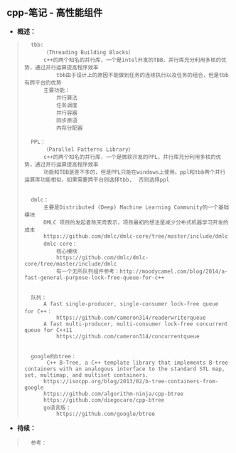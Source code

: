 ## cpp-笔记 - 高性能组件
- **概述：**
>
>
>
>       tbb:
>           （Threading Building Blocks）
>           c++的两个知名的并行库，一个是intel开发的TBB，并行库充分利用多核的优势，通过并行运算提高程序效率
>               tbb由于设计上的原因不能做到任务的连续执行以及任务的组合，但是tbb有跨平台的优势
>           主要功能：
>               并行算法
>               任务调度
>               并行容器
>               同步原语
>               内存分配器
>
>       PPL：
>           （Parallel Patterns Library）
>           c++的两个知名的并行库，一个是微软开发的PPL，并行库充分利用多核的优势，通过并行运算提高程序效率
>           功能和TBB是差不多的，但是PPL只能在windows上使用。ppl和tbb两个并行运算库功能相似，如果需要跨平台则选择tbb,  否则选择ppl
>
>
>       dmlc：
>           主要是Distributed (Deep) Machine Learning Community的一个基础模块
>           DMLC 项目的发起者陈天奇表示，项目最初的想法是减少分布式机器学习开发的成本
>           https://github.com/dmlc/dmlc-core/tree/master/include/dmlc
>           dmlc-core：
>               核心模块
>               https://github.com/dmlc/dmlc-core/tree/master/include/dmlc
>               有一个无所队列组件参考：http://moodycamel.com/blog/2014/a-fast-general-purpose-lock-free-queue-for-c++
>
>
>       队列：
>           A fast single-producer, single-consumer lock-free queue for C++：
>               https://github.com/cameron314/readerwriterqueue
>           A fast multi-producer, multi-consumer lock-free concurrent queue for C++11
>               https://github.com/cameron314/concurrentqueue
>
>
>       google的btree：
>            C++ B-Tree, a C++ template library that implements B-tree containers with an analogous interface to the standard STL map, set, multimap, and multiset containers.
>           https://isocpp.org/blog/2013/02/b-tree-containers-from-google
>           https://github.com/algorithm-ninja/cpp-btree
>           https://github.com/diegocaro/cpp-btree
>           go语言版：
>               https://github.com/google/btree
>
>
>
>
>
>
>
>
>
>
>
>
>
>
>
>
>

- **待续：**
>       参考：
>
>
>
>
>
>
>
>
>
>
>
>
>
>
